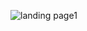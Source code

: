 ![landing page1](https://github.com/abhirajdighe/Landingpages/assets/91310273/252a2882-bc9c-4500-a3fc-1ac76e31467b)
